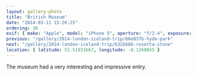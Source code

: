 ```yaml
---
layout: gallery-photo
title: "British Museum"
date: "2014-03-11 15:26:25"
ordering: 36
exif: { make: "Apple", model: "iPhone 5", aperture: "f/2.4", exposure: "1/154" }
previous: "/gallery/2014-london-iceland-trip/66e837b-hyde-park"
next: "/gallery/2014-london-iceland-trip/632b686-rosetta-stone"
location: { latitude: 51.51931667, longitude: -0.1268055 }
---
```


The museum had a very interesting and impressive entry.
